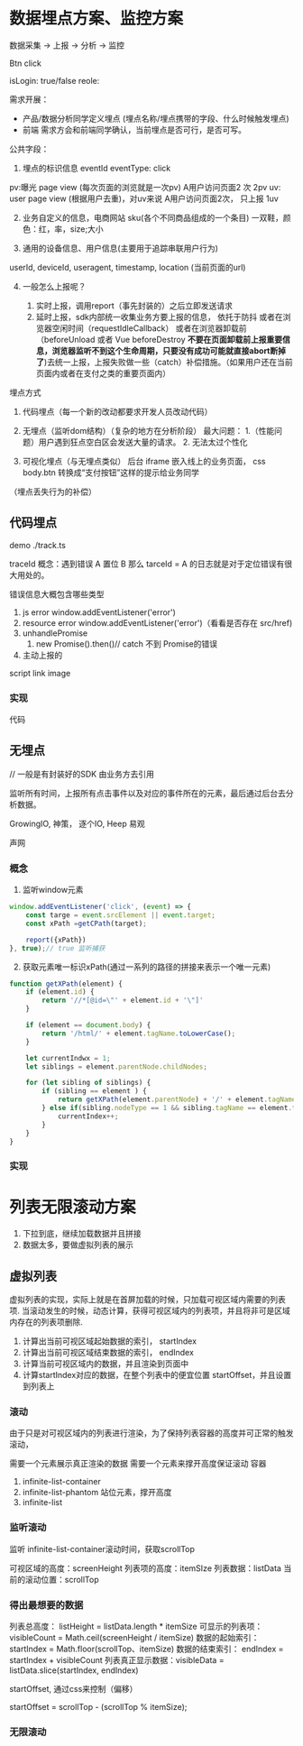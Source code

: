 # 数据埋点方案、监控方案

数据采集 -> 上报 -> 分析 -> 监控

Btn click 

isLogin: true/false
reole:


需求开展：

- 产品/数据分析同学定义埋点 (埋点名称/埋点携带的字段、什么时候触发埋点)
- 前端 需求方会和前端同学确认，当前埋点是否可行，是否可写。

公共字段：
1. 埋点的标识信息 eventId eventType: click 

pv:曝光 page view (每次页面的浏览就是一次pv) A用户访问页面2 次 2pv
uv: user page view (根据用户去重)，对uv来说 A用户访问页面2次， 只上报 1uv

2. 业务自定义的信息，电商网站 sku(各个不同商品组成的一个条目) 一双鞋，颜色：红，率，size;大小


3. 通用的设备信息、用户信息(主要用于追踪串联用户行为)

userId, deviceId, useragent, timestamp, location (当前页面的url)

4. 一般怎么上报呢？

    1. 实时上报，调用report（事先封装的）之后立即发送请求
    2. 延时上报，sdk内部统一收集业务方要上报的信息，
        依托于防抖
        或者在浏览器空闲时间（requestIdleCallback）
        或者在浏览器卸载前（beforeUnload 或者 Vue beforeDestroy **不要在页面卸载前上报重要信息，浏览器监听不到这个生命周期，只要没有成功可能就直接abort断掉了**)去统一上报，上报失败做一些（catch）补偿措施。（如果用户还在当前页面内或者在支付之类的重要页面内）

埋点方式
1. 代码埋点（每一个新的改动都要求开发人员改动代码）
2. 无埋点（监听dom结构）（复杂的地方在分析阶段）
     最大问题：
        1.（性能问题）用户遇到狂点空白区会发送大量的请求。
        2. 无法太过个性化

3. 可视化埋点（与无埋点类似）
后台 iframe 嵌入线上的业务页面，
css body.btn 转换成“支付按钮”这样的提示给业务同学

（埋点丢失行为的补偿）


## 代码埋点

demo ./track.ts

traceId 概念：遇到错误 A 置位 B 那么 tarceId = A 的日志就是对于定位错误有很大用处的。

错误信息大概包含哪些类型

1. js error window.addEventListener('error')
2. resource error window.addEventListener('error')（看看是否存在 src/href)
3. unhandlePromise 
   1. new Promise().then()// catch 不到 Promise的错误
4. 主动上报的

script
link
image

### 实现

代码

## 无埋点

// 一般是有封装好的SDK 由业务方去引用

监听所有时间，上报所有点击事件以及对应的事件所在的元素，最后通过后台去分析数据。

GrowingIO, 神策， 逐个IO, Heep 易观

声网

### 概念

1. 监听window元素

```js
window.addEventListener('click', (event) => {
    const targe = event.srcElement || event.target;
    const xPath =getCPath(target);

    report({xPath})
}, true);// true 监听捕获

```

2. 获取元素唯一标识xPath(通过一系列的路径的拼接来表示一个唯一元素)

```js
function getXPath(element) {
    if (element.id) {
        return '//*[@id=\"' + element.id + '\"]'
    }

    if (element == document.body) {
        return '/html/' + element.tagName.toLowerCase();
    }

    let currentIndwx = 1;
    let siblings = element.parentNode.childNodes;

    for (let sibling of siblings) {
        if (sibling == element ) {
            return getXPath(element.parentNode) + '/' + element.tagName.toLowerCase() + '[' + curentIndex + ']';
        } else if(sibling.nodeType == 1 && sibling.tagName == element.tagName) {
            currentIndex++;
        }
    }  
}

```

### 实现

# 列表无限滚动方案

1. 下拉到底，继续加载数据并且拼接
2. 数据太多，要做虚拟列表的展示

## 虚拟列表

虚拟列表的实现，实际上就是在首屏加载的时候，只加载可视区域内需要的列表项.
当滚动发生的时候，动态计算，获得可视区域内的列表项，并且将非可是区域内存在的列表项删除.

1. 计算出当前可视区域起始数据的索引， startIndex
2. 计算出当前可视区域结束数据的索引， endIndex
3. 计算当前可视区域内的数据，并且渲染到页面中
4. 计算startIndex对应的数据，在整个列表中的便宜位置 startOffset，并且设置到列表上

### 滚动

由于只是对可视区域内的列表进行渲染，为了保持列表容器的高度并可正常的触发滚动，

需要一个元素展示真正渲染的数据
需要一个元素来撑开高度保证滚动
容器

1. infinite-list-container
2. infinite-list-phantom 站位元素，撑开高度
3. infinite-list

### 监听滚动

监听 infinite-list-container滚动时间，获取scrollTop

可视区域的高度：screenHeight
列表项的高度：itemSIze
列表数据：listData
当前的滚动位置：scrollTop

### 得出最想要的数据

列表总高度： listHeight = listData.length * itemSize
可显示的列表项：visibleCount = Math.ceil(screenHeight / itemSize)
数据的起始索引：startIndex = Math.floor(scrollTop、itemSize)
数据的结束索引： endIndex = startIndex + visibleCount
列表真正显示数据：visibleData = listData.slice(startIndex, endIndex)

startOffset, 通过css来控制（偏移）

startOffset = scrollTop - (scrollTop % itemSize);

### 无限滚动